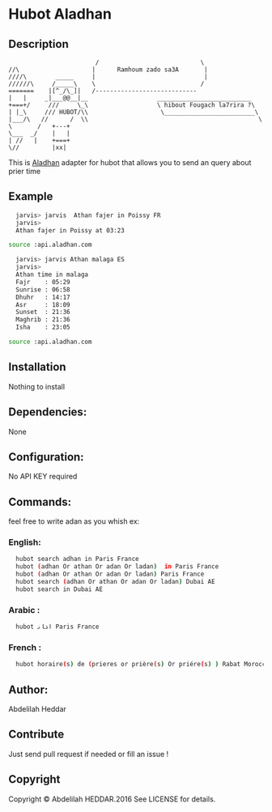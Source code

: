 # Hubot Aladhan

## Description

                            /                            \
    //\                    |      Ramhoum zado sa3A       |
    ////\        _____     |                              |
    //////\     /_____\    \                             /
    =======    |[^_/\_]|   /----------------------------  
    |   |     _|___@@__|__                   __________________________           
    +===+/     ///     \_\                   \ hibout Fougach la7rira ?\           
    | |_\     /// HUBOT/\\                    \_________________________\        
    |___/\   //      /  \\                                               \
    \       /   +---+                            
    \___  _/    |   |                            
    | //   |    +===+                            
    \//         |xx|  


This is [Aladhan](http://api.aladhan.com) adapter for hubot that allows you to
send an query about prier time
## Example
```bash
  jarvis> jarvis  Athan fajer in Poissy FR
  jarvis>
  Athan fajer in Poissy at 03:23           

source :api.aladhan.com
```
```bash
  jarvis> jarvis Athan malaga ES
  jarvis>
  Athan time in malaga            
  Fajr    : 05:29            
  Sunrise : 06:58            
  Dhuhr   : 14:17            
  Asr     : 18:09            
  Sunset  : 21:36            
  Maghrib : 21:36            
  Isha    : 23:05            

source :api.aladhan.com
```
## Installation
  Nothing to install

## Dependencies:
   None

## Configuration:
  No API KEY required
## Commands:
  feel free to write adan as you whish
  ex:
###  English:
```bash
  hubot search adhan in Paris France
  hubot (adhan Or athan Or adan Or ladan)  in Paris France
  hubot (adhan Or athan Or adan Or ladan) Paris France
  hubot search (adhan Or athan Or adan Or ladan) Dubai AE
  hubot search in Dubai AE
```
###  Arabic :
```bash
  hubot ﺍﺫﺎﻧ Paris France
```
###  French :
```bash
  hubot horaire(s) de (prieres or prière(s) Or priére(s) ) Rabat Morocco
```
## Author:
   Abdelilah Heddar

## Contribute

Just send pull request if needed or fill an issue !

## Copyright

Copyright &copy; Abdelilah HEDDAR.2016 See LICENSE for details.

[hubot]: https://github.com/github/hubot
